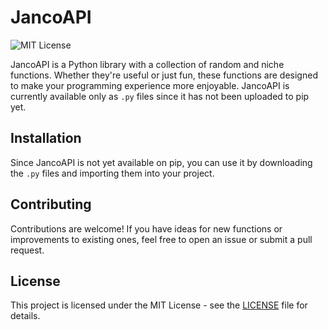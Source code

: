 # JancoAPI

![MIT License](https://img.shields.io/badge/License-MIT-yellow.svg)

JancoAPI is a Python library with a collection of random and niche functions. Whether they're useful or just fun, these functions are designed to make your programming experience more enjoyable. JancoAPI is currently available only as `.py` files since it has not been uploaded to pip yet.

## Installation

Since JancoAPI is not yet available on pip, you can use it by downloading the `.py` files and importing them into your project.

## Contributing

Contributions are welcome! If you have ideas for new functions or improvements to existing ones, feel free to open an issue or submit a pull request.

## License

This project is licensed under the MIT License - see the [LICENSE](LICENSE) file for details.
```
